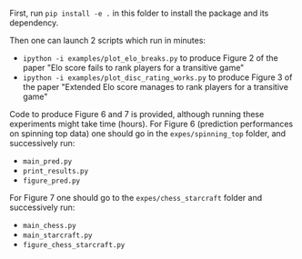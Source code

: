 First, run `pip install -e .` in this folder to install the package and its dependency.

Then one can launch 2 scripts which run in minutes:
- `ipython -i examples/plot_elo_breaks.py` to produce Figure 2 of the paper "Elo score fails to rank players for a transitive game"
- `ipython -i examples/plot_disc_rating_works.py` to produce Figure 3 of the paper "Extended Elo score manages to rank players for a transitive game"

Code to produce Figure 6 and 7 is provided, although running these experiments might take time (hours).
For Figure 6 (prediction performances on spinning top data) one should go in the `expes/spinning_top` folder, and successively run:
- `main_pred.py`
- `print_results.py`
- `figure_pred.py`

For Figure 7 one should go to the `expes/chess_starcraft` folder and successively run:
- `main_chess.py`
- `main_starcraft.py`
- `figure_chess_starcraft.py`
